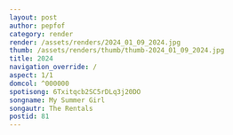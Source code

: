 ```yaml
---
layout: post
author: pepfof
category: render
render: /assets/renders/2024_01_09_2024.jpg
thumb: /assets/renders/thumb/thumb-2024_01_09_2024.jpg
title: 2024
navigation_override: /
aspect: 1/1
domcol: ^000000
spotisong: 6Txitqcb2SC5rDLq3j20DO
songname: My Summer Girl
songautr: The Rentals
postid: 81
---
```


<!--USER BEGIN 1-->

<!--USER END 1-->

<!--more-->
<!--USER BEGIN 2-->

<!--USER END 2-->

